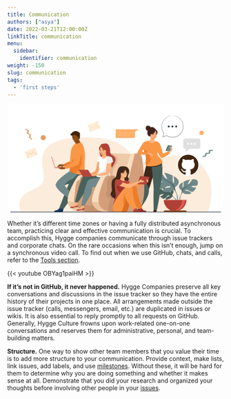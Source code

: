 ```yaml
---
title: Communication
authors: ["asya"]
date: 2022-03-21T12:00:00Z
linkTitle: communication
menu:
  sidebar:
    identifier: communication
weight: -150
slug: communication
tags:
  - 'first steps'
---
```


![Communication](/img/communication/communication.png)

Whether it’s different time zones or having a fully distributed asynchronous team, practicing clear and effective communication is crucial. To accomplish this, Hygge companies communicate through issue trackers and corporate chats. On the rare occasions when this isn’t enough, jump on a synchronous video call. To find out when we use GitHub, chats, and calls, refer to the [Tools section](https://hygge.work/tools/).

{{< youtube OBYag1paiHM >}}

**If it’s not in GitHub, it never happened.** Hygge Companies preserve all key conversations and discussions in the issue tracker so they have the entire history of their projects in one place. All arrangements made outside the issue tracker (calls, messengers, email, etc.) are duplicated in issues or wikis. It is also essential to reply promptly to all requests on GitHub. Generally, Hygge Culture frowns upon work-related one-on-one conversations and reserves them for administrative, personal, and team-building matters.

**Structure.** One way to show other team members that you value their time is to add more structure to your communication. Provide context, make lists, link issues, add labels, and use [milestones](https://hygge.work/github/milestones/). Without these, it will be hard for them to determine why you are doing something and whether it makes sense at all. Demonstrate that you did your research and organized your thoughts before involving other people in your [issues](https://hygge.work/github/issue-tracker/#issues).


